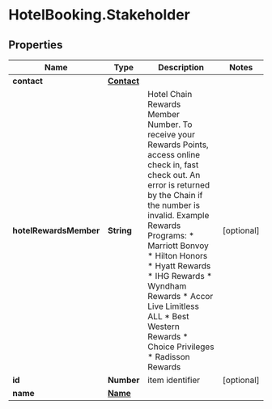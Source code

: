 # HotelBooking.Stakeholder

## Properties

Name | Type | Description | Notes
------------ | ------------- | ------------- | -------------
**contact** | [**Contact**](Contact.md) |  | 
**hotelRewardsMember** | **String** | Hotel Chain Rewards Member Number. To receive your Rewards Points, access online check in, fast check out. An error is returned by the Chain if the number is invalid. Example Rewards Programs: * Marriott Bonvoy * Hilton Honors * Hyatt Rewards * IHG Rewards * Wyndham Rewards * Accor Live Limitless ALL * Best Western Rewards * Choice Privileges * Radisson Rewards  | [optional] 
**id** | **Number** | item identifier | [optional] 
**name** | [**Name**](Name.md) |  | 


